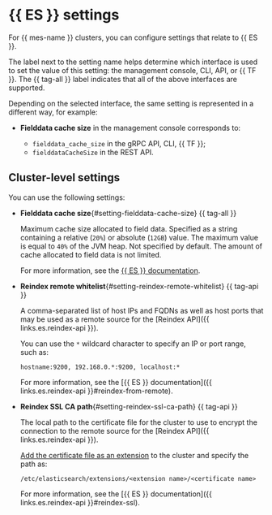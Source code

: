 # {{ ES }} settings

For {{ mes-name }} clusters, you can configure settings that relate to {{ ES }}.

The label next to the setting name helps determine which interface is used to set the value of this setting: the management console, CLI, API, or {{ TF }}. The {{ tag-all }} label indicates that all of the above interfaces are supported.

Depending on the selected interface, the same setting is represented in a different way, for example:

* **Fielddata cache size** in the management console corresponds to:

   * `fielddata_cache_size` in the gRPC API, CLI, {{ TF }};
   * `fielddataCacheSize` in the REST API.

## Cluster-level settings

You can use the following settings:

* **Fielddata cache size**{#setting-fielddata-cache-size} {{ tag-all }}

   Maximum cache size allocated to field data. Specified as a string containing a relative (`20%`) or absolute (`12GB`) value. The maximum value is equal to `40%` of the JVM heap. Not specified by default. The amount of cache allocated to field data is not limited.

   For more information, see the [{{ ES }} documentation](https://www.elastic.co/guide/en/elasticsearch/reference/current/modules-fielddata.html).

* **Reindex remote whitelist**{#setting-reindex-remote-whitelist} {{ tag-api }}

   A comma-separated list of host IPs and FQDNs as well as host ports that may be used as a remote source for the [Reindex API]({{ links.es.reindex-api }}).

   You can use the `*` wildcard character to specify an IP or port range, such as:

   ```text
   hostname:9200, 192.168.0.*:9200, localhost:*
   ```

   For more information, see the [{{ ES }} documentation]({{ links.es.reindex-api }}#reindex-from-remote).

* **Reindex SSL CA path**{#setting-reindex-ssl-ca-path} {{ tag-api }}

   The local path to the certificate file for the cluster to use to encrypt the connection to the remote source for the [Reindex API]({{ links.es.reindex-api }}).

   [Add the certificate file as an extension](../operations/cluster-extensions.md#add) to the cluster and specify the path as:

   ```text
   /etc/elasticsearch/extensions/<extension name>/<certificate name>
   ```

   For more information, see the [{{ ES }} documentation]({{ links.es.reindex-api }}#reindex-ssl).
